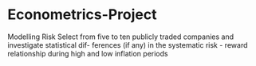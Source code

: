 # Econometrics-Project
 Modelling Risk
Select from five to ten publicly traded companies and investigate statistical dif-
ferences (if any) in the systematic risk - reward relationship during high and
low inflation periods
